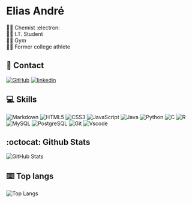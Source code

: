 
# Elias André

👨‍🔬 Chemist :electron: \
👨‍💻 I.T. Student \
🏋️‍♂️ Gym \
🏃‍♂️ Former college athlete




## 📲 Contact
[![GitHub](https://img.shields.io/badge/GitHub-100000?style=for-the-badge&logo=github&logoColor=white)](https://github.com/Elias-Andre) 
[![linkedin](https://img.shields.io/badge/linkedin-0A66C2?style=for-the-badge&logo=linkedin&logoColor=white)](https://www.linkedin.com/in/elias-andre/)



## 💻 Skills
![Markdown](https://img.shields.io/badge/Markdown-000?style=for-the-badge&logo=markdown)
![HTML5](https://img.shields.io/badge/HTML5-E34F26?style=for-the-badge&logo=html5&logoColor=white)
![CSS3](https://img.shields.io/badge/CSS3-1572B6?style=for-the-badge&logo=css3&logoColor=white)
![JavaScript](https://img.shields.io/badge/JavaScript-F7DF1E?style=for-the-badge&logo=javascript&logoColor=black)
![Java](https://img.shields.io/badge/java-%23ED8B00.svg?style=for-the-badge&logo=openjdk&logoColor=white)
![Python](https://img.shields.io/badge/python-3670A0?style=for-the-badge&logo=python&logoColor=ffdd54)
![C](https://img.shields.io/badge/C-00599C?style=for-the-badge&logo=c&logoColor=white)
![R](https://img.shields.io/badge/R-276DC3?style=for-the-badge&logo=r&logoColor=white)
![MySQL](https://img.shields.io/badge/MySQL-00000F?style=for-the-badge&logo=mysql&logoColor=white)
![PostgreSQL](https://img.shields.io/badge/PostgreSQL-000?style=for-the-badge&logo=postgresql)
![Git](https://img.shields.io/badge/GIT-E44C30?style=for-the-badge&logo=git&logoColor=white)
![Vscode](https://img.shields.io/badge/Vscode-007ACC?style=for-the-badge&logo=visual-studio-code&logoColor=white)

## :octocat: Github Stats
![GitHub Stats](https://github-readme-stats.vercel.app/api?username=Elias-Andre&theme=transparent&bg_color=000&border_color=30A3DC&show_icons=true&icon_color=30A3DC&title_color=E94D5F&text_color=FFF&hide_title=true&hide=stars)


## ⌨️ Top langs 
![Top Langs](https://github-readme-stats-git-masterrstaa-rickstaa.vercel.app/api/top-langs/?username=Elias-Andre&layout=compact&bg_color=000&border_color=30A3DC&title_color=E94D5F&text_color=FFF)
